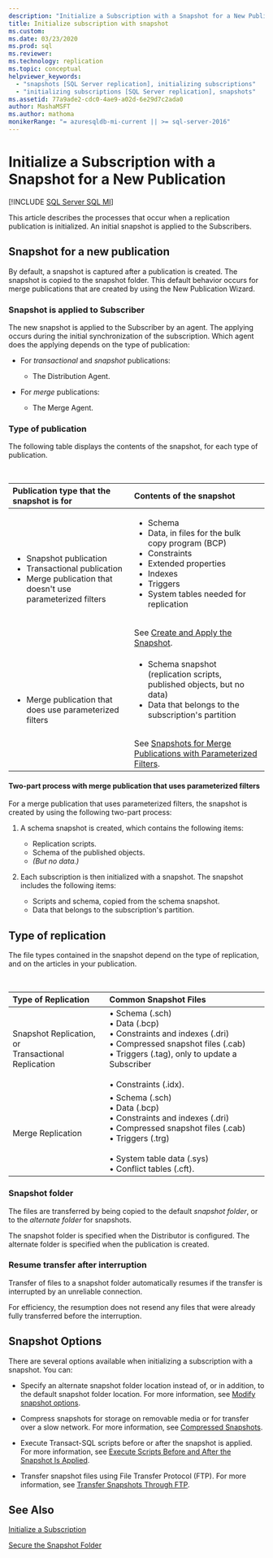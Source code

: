 ```yaml
---
description: "Initialize a Subscription with a Snapshot for a New Publication"
title: Initialize subscription with snapshot
ms.custom:
ms.date: 03/23/2020
ms.prod: sql
ms.reviewer:
ms.technology: replication
ms.topic: conceptual
helpviewer_keywords:
  - "snapshots [SQL Server replication], initializing subscriptions"
  - "initializing subscriptions [SQL Server replication], snapshots"
ms.assetid: 77a9ade2-cdc0-4ae9-a02d-6e29d7c2ada0
author: MashaMSFT
ms.author: mathoma
monikerRange: "= azuresqldb-mi-current || >= sql-server-2016"
---
```

# Initialize a Subscription with a Snapshot for a New Publication

[!INCLUDE [SQL Server SQL MI](../../includes/applies-to-version/sql-asdbmi.md)]

This article describes the processes that occur when a replication publication is initialized. An initial snapshot is applied to the Subscribers.

## Snapshot for a new publication

By default, a snapshot is captured after a publication is created.
The snapshot is copied to the snapshot folder. This default behavior occurs for merge publications that are created by using the New Publication Wizard.

### Snapshot is applied to Subscriber

The new snapshot is applied to the Subscriber by an agent. The applying occurs during the initial synchronization of the subscription. Which agent does the applying depends on the type of publication:

- For _transactional_ and _snapshot_ publications:
  - The Distribution Agent.

- For _merge_ publications:
  - The Merge Agent.

### Type of publication

The following table displays the contents of the snapshot, for each type of publication.

&nbsp;

| Publication type that the snapshot is for | Contents of the snapshot |
| :---------------------------------------- | :----------------------- |
| <ul> <li>Snapshot publication</li> <li>Transactional publication</li> <li>Merge publication that doesn't use parameterized filters</li> </ul> | <ul> <li>Schema</li> <li>Data, in files for the bulk copy program (BCP)</li> <li>Constraints</li> <li>Extended properties</li> <li>Indexes</li> <li>Triggers</li> <li>System tables needed for replication</li> </ul> <br/>See [Create and Apply the Snapshot](../../relational-databases/replication/create-and-apply-the-initial-snapshot.md). |
| <ul> <li>Merge publication that does use parameterized filters</li> </ul> | <ul> <li>Schema snapshot (replication scripts, published objects, but no data)</li> <li>Data that belongs to the subscription's partition</li> </ul> <br/>See [Snapshots for Merge Publications with Parameterized Filters](../../relational-databases/replication/create-a-snapshot-for-a-merge-publication-with-parameterized-filters.md). |

#### Two-part process with merge publication that uses parameterized filters

For a merge publication that uses parameterized filters, the snapshot is created by using the following two-part process:

1. A schema snapshot is created, which contains the following items:
   - Replication scripts.
   - Schema of the published objects.
   - _(But no data.)_

2. Each subscription is then initialized with a snapshot. The snapshot includes the following items:
   - Scripts and schema, copied from the schema snapshot.
   - Data that belongs to the subscription's partition.

## Type of replication

The file types contained in the snapshot depend on the type of replication, and on the articles in your publication.

&nbsp;

| Type of Replication | Common Snapshot Files |
| :------------------ | :-------------------- |
| Snapshot Replication, or<br/>Transactional Replication | &bullet; Schema (.sch) <br/>&bullet; Data (.bcp) <br/>&bullet; Constraints and indexes (.dri) <br/>&bullet; Compressed snapshot files (.cab) <br/>&bullet; Triggers (.tag), only to update a Subscriber <br/><br/>&bullet; Constraints (.idx). |
| Merge Replication                                      | &bullet; Schema (.sch) <br/>&bullet; Data (.bcp) <br/>&bullet; Constraints and indexes (.dri) <br/>&bullet; Compressed snapshot files (.cab) <br/>&bullet; Triggers (.trg) <br/><br/>&bullet; System table data (.sys) <br/>&bullet; Conflict tables (.cft). |

### Snapshot folder

The files are transferred by being copied to the default _snapshot folder_, or to the _alternate folder_ for snapshots.

The snapshot folder is specified when the Distributor is configured. The alternate folder is specified when the publication is created.

### Resume transfer after interruption

Transfer of files to a snapshot folder automatically resumes if the transfer is interrupted by an unreliable connection.

For efficiency, the resumption does not resend any files that were already fully transferred before the interruption.

## Snapshot Options

There are several options available when initializing a subscription with a snapshot. You can:

- Specify an alternate snapshot folder location instead of, or in addition, to the default snapshot folder location. For more information, see [Modify snapshot options](../../relational-databases/replication/snapshot-options.md).

- Compress snapshots for storage on removable media or for transfer over a slow network. For more information, see [Compressed Snapshots](../../relational-databases/replication/snapshot-options.md#compressed-snapshots).

- Execute Transact-SQL scripts before or after the snapshot is applied. For more information, see [Execute Scripts Before and After the Snapshot Is Applied](../../relational-databases/replication/snapshot-options.md#execute-scripts-before-and-after-snapshot-is-applied).

- Transfer snapshot files using File Transfer Protocol (FTP). For more information, see [Transfer Snapshots Through FTP](../../relational-databases/replication/publish/deliver-a-snapshot-through-ftp.md).

## See Also

[Initialize a Subscription](../../relational-databases/replication/initialize-a-subscription.md)

[Secure the Snapshot Folder](../../relational-databases/replication/security/secure-the-snapshot-folder.md)
